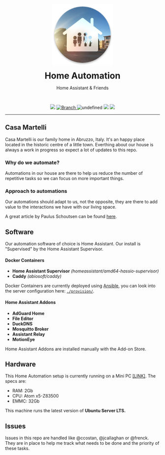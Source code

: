 <p align="center">
	<img src=".github/supporting_files/icon.png" width="200">
	<h1 align=center style="margin: 0;">Home Automation</h1>
	<p align=center>Home Assistant & Friends</p>
	<br>
	<p align=center>
		<img src="https://github.com/eliseomartelli/ParentsHomeAutomation/workflows/Home%20Assistant%20CI/badge.svg">
		<a href="https://github.com/eliseomartelli/ParentsHomeAutomation/tree/master">
			<img src="https://img.shields.io/badge/Branch-master-green.svg?longCache=true"
				alt="Branch">
		</a>
		<img alt="undefined" src="https://img.shields.io/github/license/eliseomartelli/ParentsHomeAutomation.svg">
		<img src="https://img.shields.io/badge/haversion-0.113.0-blue.svg">
		<img src="https://img.shields.io/badge/automations-22-purple.svg">
	</p>
</p>

---

## Casa Martelli

Casa Martelli is our family home in Abruzzo, Italy. It's an happy place located in the historic centre of a little town. Everthing about our house is always a work in progress so expect a lot of updates to this repo.

### Why do we automate?

Automations in our house are there to help us reduce the number of repetitive tasks so we can focus on more important things.

### Approach to automations

Our automations should adapt to us, not the opposite, they are there to add value to the interactions we have with our living space.

A great article by Paulus Schoutsen can be found [here](https://www.home-assistant.io/blog/2016/01/19/perfect-home-automation/).

## Software

Our automation software of choice is Home Assistant. Our install is "Supervised" by the Home Assistant Supervisor.

#### Docker Containers
- **Home Assistant Supervisor**
*(homeassistant/amd64-hassio-supervisor)*
- **Caddy**
*(abiosoft/caddy)*

Docker Containers are currently deployed using [Ansible](https://www.ansible.com/), you can look into the server configuration here: [`./provision/`](https://github.com/eliseomartelli/ParentsHomeAutomation/tree/master/provision).

#### Home Assistant Addons
- **AdGuard Home**
- **File Editor**
- **DuckDNS**
- **Mosquitto Broker**
- **Assistant Relay**
- **MotionEye**

Home Assistant Addons are installed manually with the Add-on Store.


## Hardware

This Home Automation setup is currently running on a Mini PC [[LINK]](https://amzn.to/2MLfRn9).
The specs are:
- RAM: 2Gb
- CPU: Atom x5-Z83500
- EMMC: 32Gb

This machine runs the latest version of **Ubuntu Server LTS.**

## Issues

Issues in this repo are handled like @ccostan, @jcallaghan or @frenck.
They are in place to help me track what needs to be done and the priority of these tasks.
